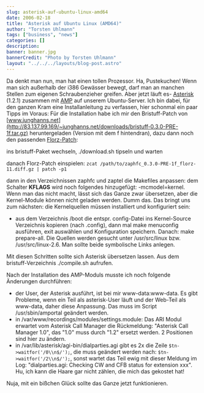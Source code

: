 ```yaml
---
slug: asterisk-auf-ubuntu-linux-amd64
date: 2006-02-18
title: "Asterisk auf Ubuntu Linux (AMD64)"
author: "Torsten Uhlmann"
tags: ["business", "news"]
categories: []
description:
banner: banner.jpg
bannerCredit: "Photo by Torsten Uhlmann"
layout: "../../../layouts/blog-post.astro"
---
```


Da denkt man nun, man hat einen tollen Prozessor. Ha, Pustekuchen! Wenn man sich außerhalb der i386 Gewässer bewegt, darf man an manchen Stellen zum eigenen Schraubenzieher greifen. Aber jetzt läuft es- [Asterisk](http://blog.agynamix.de/wp-admin/www.asterisk.org) (1.2.1) zusammen mit [AMP](http://coalescentsystems.ca/index.php?option=com_content&task=view&id=31&Itemid=57 "Asterisk Management Portal") auf unserem Ubuntu-Server. Ich bin dabei, für den ganzen Kram eine Installanleitung zu verfassen, hier schonmal ein paar Tipps im Voraus: Für die Installation habe ich mir den Bristuff-Patch von [www.junghanns.net](http://83.137.99.169/~junghanns.net/downloads/bristuff-0.3.0-PRE-1f.tar.gz) heruntergeladen (Version mit dem f hintendran), dazu dann noch den passenden [Florz-Patch](http://zaphfc.florz.dyndns.org/):

ins bristuff-Paket wechseln, ./download.sh tipseln und warten

danach Florz-Patch einspielen: `zcat /path/to/zaphfc_0.3.0-PRE-1f_florz-11.diff.gz | patch -p1`

dann in den Verzeichnissen zaphfc und zaptel die Makefiles anpassen: dem Schalter **KFLAGS** wird noch folgendes hinzugefügt: -mcmodel=kernel. Wenn man das nicht macht, lässt sich das Ganze zwar übersetzen, aber die Kernel-Module können nicht geladen werden. Dumm das. Das bringt uns zum nächsten: die Kernelquellen müssen installiert und konfiguriert sein:

-   aus dem Verzeichnis /boot die entspr. config-Datei ins Kernel-Source Verzeichnis kopieren (nach .config), dann mal make menuconfig ausführen, exit auswählen und Konfiguration speichern. Danach: make prepare-all. Die Quellen werden gesucht unter /usr/src/linux bzw. /usr/src/linux-2.6. Man sollte beide symbolische Links anlegen.

Mit diesen Schritten sollte sich Asterisk übersetzen lassen. Aus dem bristuff-Verzeichnis ./compile.sh aufrufen.

Nach der Installation des AMP-Moduls musste ich noch folgende Änderungen durchführen:

-   der User, der Asterisk ausführt, ist bei mir www-data:www-data. Es gibt Probleme, wenn ein Teil als asterisk-User läuft und der Web-Teil als www-data, daher diese Anpassung. Das muss im Script /usr/sbin/amportal geändert werden.
-   in /var/www/recordings/modules/settings.module: Das ARI Modul erwartet vom Asterisk Call Manager die Rückmeldung: "Asterisk Call Manager 1.0", das "1.0" muss durch "1.2" ersetzt werden. 2 Positionen sind hier zu ändern.
-   in /var/lib/asterisk/agi-bin/dialparties.agi gibt es 2x die Zeile `$tn->waitfor('/0\\n$/');`, die muss geändert werden nach: `$tn->waitfor('/2\\n$/');`, sonst wartet das Teil ewig mit dieser Meldung im Log: "dialparties.agi: Checking CW and CFB status for extension xxx". Hu, ich kann die Haare gar nicht zählen, die mich das gekostet hat!

Nuja, mit ein bißchen Glück sollte das Ganze jetzt funktionieren.
